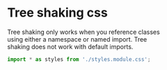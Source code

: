 # Tree shaking css

Tree shaking only works when you reference classes  
using either a namespace or named import. Tree  
shaking does not work with default imports.   

```javascript
import * as styles from './styles.module.css';
```
